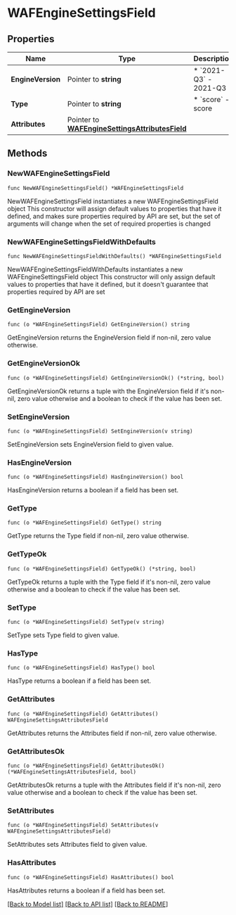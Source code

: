 # WAFEngineSettingsField

## Properties

Name | Type | Description | Notes
------------ | ------------- | ------------- | -------------
**EngineVersion** | Pointer to **string** | * &#x60;2021-Q3&#x60; - 2021-Q3 | [optional] 
**Type** | Pointer to **string** | * &#x60;score&#x60; - score | [optional] 
**Attributes** | Pointer to [**WAFEngineSettingsAttributesField**](WAFEngineSettingsAttributesField.md) |  | [optional] 

## Methods

### NewWAFEngineSettingsField

`func NewWAFEngineSettingsField() *WAFEngineSettingsField`

NewWAFEngineSettingsField instantiates a new WAFEngineSettingsField object
This constructor will assign default values to properties that have it defined,
and makes sure properties required by API are set, but the set of arguments
will change when the set of required properties is changed

### NewWAFEngineSettingsFieldWithDefaults

`func NewWAFEngineSettingsFieldWithDefaults() *WAFEngineSettingsField`

NewWAFEngineSettingsFieldWithDefaults instantiates a new WAFEngineSettingsField object
This constructor will only assign default values to properties that have it defined,
but it doesn't guarantee that properties required by API are set

### GetEngineVersion

`func (o *WAFEngineSettingsField) GetEngineVersion() string`

GetEngineVersion returns the EngineVersion field if non-nil, zero value otherwise.

### GetEngineVersionOk

`func (o *WAFEngineSettingsField) GetEngineVersionOk() (*string, bool)`

GetEngineVersionOk returns a tuple with the EngineVersion field if it's non-nil, zero value otherwise
and a boolean to check if the value has been set.

### SetEngineVersion

`func (o *WAFEngineSettingsField) SetEngineVersion(v string)`

SetEngineVersion sets EngineVersion field to given value.

### HasEngineVersion

`func (o *WAFEngineSettingsField) HasEngineVersion() bool`

HasEngineVersion returns a boolean if a field has been set.

### GetType

`func (o *WAFEngineSettingsField) GetType() string`

GetType returns the Type field if non-nil, zero value otherwise.

### GetTypeOk

`func (o *WAFEngineSettingsField) GetTypeOk() (*string, bool)`

GetTypeOk returns a tuple with the Type field if it's non-nil, zero value otherwise
and a boolean to check if the value has been set.

### SetType

`func (o *WAFEngineSettingsField) SetType(v string)`

SetType sets Type field to given value.

### HasType

`func (o *WAFEngineSettingsField) HasType() bool`

HasType returns a boolean if a field has been set.

### GetAttributes

`func (o *WAFEngineSettingsField) GetAttributes() WAFEngineSettingsAttributesField`

GetAttributes returns the Attributes field if non-nil, zero value otherwise.

### GetAttributesOk

`func (o *WAFEngineSettingsField) GetAttributesOk() (*WAFEngineSettingsAttributesField, bool)`

GetAttributesOk returns a tuple with the Attributes field if it's non-nil, zero value otherwise
and a boolean to check if the value has been set.

### SetAttributes

`func (o *WAFEngineSettingsField) SetAttributes(v WAFEngineSettingsAttributesField)`

SetAttributes sets Attributes field to given value.

### HasAttributes

`func (o *WAFEngineSettingsField) HasAttributes() bool`

HasAttributes returns a boolean if a field has been set.


[[Back to Model list]](../README.md#documentation-for-models) [[Back to API list]](../README.md#documentation-for-api-endpoints) [[Back to README]](../README.md)


